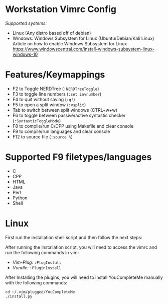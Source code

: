 # Workstation Vimrc Config
*Supported systems:*
- Linux (Any distro based off of debian)
- Windows: Windows Subsystem for Linux (Ubuntu/Debian/Kali Linux)
Article on how to enable Windows Subsystem for Linux https://www.windowscentral.com/install-windows-subsystem-linux-windows-10

# Features/Keymappings
- F2 to Toggle NERDTree (`:NERDTreeToggle`)
- F3 to toggle line numbers (`:set invnumber`)
- F4 to quit without saving (`:q!`)
- F5 to open a split window (`:vsplit`)
- Tab to switch between split windows (CTRL+w+w)
- F6 to toggle between passive/active syntastic checker (`:SyntasticToggleMode`)
- F8 to compile/run C/CPP using Makefile and clear console
- F9 to compile/run languages and clear console
- F12 to source file (`:source %`)

# Supported F9 filetypes/languages
- C
- CPP
- HTML
- Java
- Perl
- Python
- Shell

# Linux
First run the installation shell script and then follow the next steps:

After running the installation script, you will need to access the vimrc and run the following commands in vim:
- *Vim-Plug:* `:PlugInstall`
- *Vundle:* `:PluginInstall`

After Installing the plugins, you will need to install YouCompleteMe manually with the following commands:
```
cd ~/.vim/plugged/YouCompleteMe
./install.py
```



